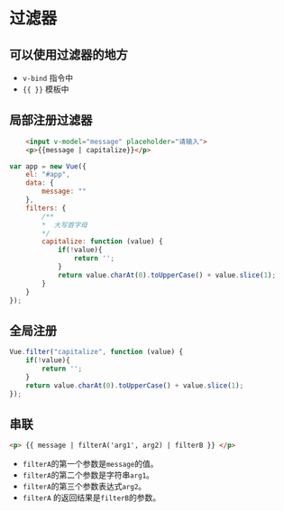 # 过滤器
## 可以使用过滤器的地方
* `v-bind` 指令中
* `{{ }}` 模板中

## 局部注册过滤器
```html
	<input v-model="message" placeholder="请输入">
	<p>{{message | capitalize}}</p>
```
```js
var app = new Vue({
	el: "#app",
	data: {
		message: ""
	},
	filters: {
		/**
		*  大写首字母
		*/
		capitalize: function (value) {
			if(!value){
				return '';
			}
			return value.charAt(0).toUpperCase() + value.slice(1);
		}
	}
});
```
## 全局注册
```js
Vue.filter("capitalize", function (value) {
	if(!value){
		return '';
	}
	return value.charAt(0).toUpperCase() + value.slice(1);
});
```

## 串联
```html
<p> {{ message | filterA('arg1', arg2) | filterB }} </p>
```
* `filterA`的第一个参数是`message`的值。
* `filterA`的第二个参数是字符串`arg1`。
* `filterA`的第三个参数表达式`arg2`。
* `filterA` 的返回结果是`filterB`的参数。

